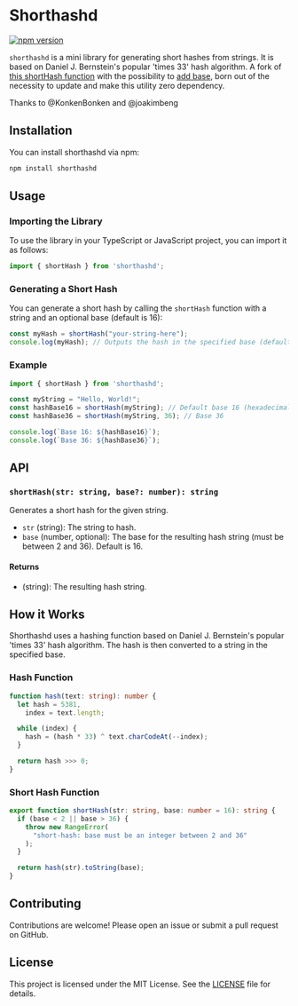 # Shorthashd

[![npm version](https://badge.fury.io/js/shorthashd.svg)](https://badge.fury.io/js/shorthashd)

`shorthashd` is a mini library for generating short hashes from strings. It is based on Daniel J. Bernstein's popular 'times 33' hash algorithm. A fork of [this shortHash function](https://github.com/joakimbeng/short-hash) with the possibility to [add base](https://github.com/joakimbeng/short-hash/pull/4/files), born out of the necessity to update and make this utility zero dependency.

Thanks to @KonkenBonken and @joakimbeng

## Installation

You can install shorthashd via npm:

```bash
npm install shorthashd
```

## Usage

### Importing the Library

To use the library in your TypeScript or JavaScript project, you can import it as follows:

```typescript
import { shortHash } from 'shorthashd';
```

### Generating a Short Hash

You can generate a short hash by calling the `shortHash` function with a string and an optional base (default is 16):

```typescript
const myHash = shortHash("your-string-here");
console.log(myHash); // Outputs the hash in the specified base (default is hexadecimal)
```

### Example

```typescript
import { shortHash } from 'shorthashd';

const myString = "Hello, World!";
const hashBase16 = shortHash(myString); // Default base 16 (hexadecimal)
const hashBase36 = shortHash(myString, 36); // Base 36

console.log(`Base 16: ${hashBase16}`);
console.log(`Base 36: ${hashBase36}`);
```

## API

### `shortHash(str: string, base?: number): string`

Generates a short hash for the given string.

- `str` (string): The string to hash.
- `base` (number, optional): The base for the resulting hash string (must be between 2 and 36). Default is 16.

#### Returns

- (string): The resulting hash string.

## How it Works

Shorthashd uses a hashing function based on Daniel J. Bernstein's popular 'times 33' hash algorithm. The hash is then converted to a string in the specified base.

### Hash Function

```typescript
function hash(text: string): number {
  let hash = 5381,
    index = text.length;

  while (index) {
    hash = (hash * 33) ^ text.charCodeAt(--index);
  }

  return hash >>> 0;
}
```

### Short Hash Function

```typescript
export function shortHash(str: string, base: number = 16): string {
  if (base < 2 || base > 36) {
    throw new RangeError(
      "short-hash: base must be an integer between 2 and 36"
    );
  }

  return hash(str).toString(base);
}
```

## Contributing

Contributions are welcome! Please open an issue or submit a pull request on GitHub.

## License

This project is licensed under the MIT License. See the [LICENSE](LICENSE) file for details.
